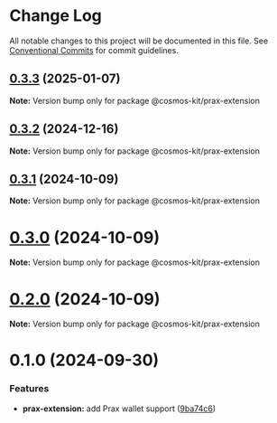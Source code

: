 # Change Log

All notable changes to this project will be documented in this file.
See [Conventional Commits](https://conventionalcommits.org) for commit guidelines.

## [0.3.3](https://github.com/hyperweb-io/cosmos-kit/compare/@cosmos-kit/prax-extension@0.3.2...@cosmos-kit/prax-extension@0.3.3) (2025-01-07)

**Note:** Version bump only for package @cosmos-kit/prax-extension





## [0.3.2](https://github.com/hyperweb-io/cosmos-kit/compare/@cosmos-kit/prax-extension@0.3.1...@cosmos-kit/prax-extension@0.3.2) (2024-12-16)

**Note:** Version bump only for package @cosmos-kit/prax-extension





## [0.3.1](https://github.com/hyperweb-io/cosmos-kit/compare/@cosmos-kit/prax-extension@0.3.0...@cosmos-kit/prax-extension@0.3.1) (2024-10-09)

**Note:** Version bump only for package @cosmos-kit/prax-extension





# [0.3.0](https://github.com/hyperweb-io/cosmos-kit/compare/@cosmos-kit/prax-extension@0.2.0...@cosmos-kit/prax-extension@0.3.0) (2024-10-09)

**Note:** Version bump only for package @cosmos-kit/prax-extension





# [0.2.0](https://github.com/hyperweb-io/cosmos-kit/compare/@cosmos-kit/prax-extension@0.1.0...@cosmos-kit/prax-extension@0.2.0) (2024-10-09)

**Note:** Version bump only for package @cosmos-kit/prax-extension





# 0.1.0 (2024-09-30)


### Features

* **prax-extension:** add Prax wallet support ([9ba74c6](https://github.com/hyperweb-io/cosmos-kit/commit/9ba74c672e007e436001a47d2b46d958175393b9))
